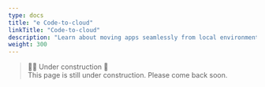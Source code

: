 ```yaml
---
type: docs
title: "e Code-to-cloud"
linkTitle: "Code-to-cloud"
description: "Learn about moving apps seamlessly from local environments to the cloud."
weight: 300
---
```


<!-- TODO: topics for this page: lightweight env overview, rad app deploy, lightweight info about how to add portability if needed.  -->
<!-- TODO: move the Connectors main page content from Reference.Resource-library.Connectors_index.md to this section -->

> 👷‍♂️ Under construction 🚧 <br>
This page is still under construction. Please come back soon.